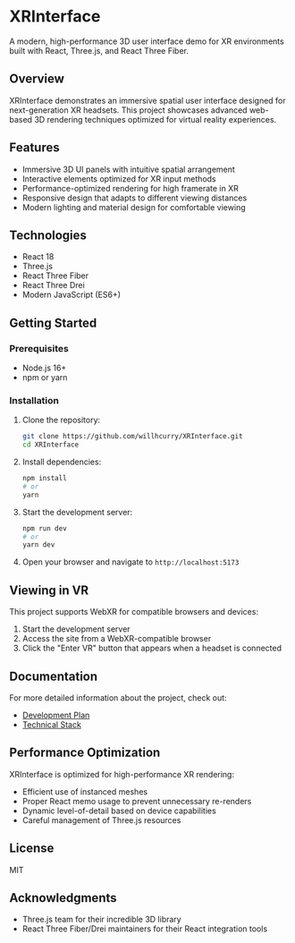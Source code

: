 # XRInterface

A modern, high-performance 3D user interface demo for XR environments built with React, Three.js, and React Three Fiber.

## Overview

XRInterface demonstrates an immersive spatial user interface designed for next-generation XR headsets. This project showcases advanced web-based 3D rendering techniques optimized for virtual reality experiences.

## Features

- Immersive 3D UI panels with intuitive spatial arrangement
- Interactive elements optimized for XR input methods
- Performance-optimized rendering for high framerate in XR
- Responsive design that adapts to different viewing distances
- Modern lighting and material design for comfortable viewing

## Technologies

- React 18
- Three.js
- React Three Fiber
- React Three Drei
- Modern JavaScript (ES6+)

## Getting Started

### Prerequisites

- Node.js 16+
- npm or yarn

### Installation

1. Clone the repository:
   ```bash
   git clone https://github.com/willhcurry/XRInterface.git
   cd XRInterface
   ```

2. Install dependencies:
   ```bash
   npm install
   # or
   yarn
   ```

3. Start the development server:
   ```bash
   npm run dev
   # or
   yarn dev
   ```

4. Open your browser and navigate to `http://localhost:5173`

## Viewing in VR

This project supports WebXR for compatible browsers and devices:

1. Start the development server
2. Access the site from a WebXR-compatible browser
3. Click the "Enter VR" button that appears when a headset is connected

## Documentation

For more detailed information about the project, check out:

- [Development Plan](./docs/DEVELOPMENT.md)
- [Technical Stack](./docs/TECHSTACK.md)

## Performance Optimization

XRInterface is optimized for high-performance XR rendering:

- Efficient use of instanced meshes
- Proper React memo usage to prevent unnecessary re-renders
- Dynamic level-of-detail based on device capabilities
- Careful management of Three.js resources

## License

MIT

## Acknowledgments

- Three.js team for their incredible 3D library
- React Three Fiber/Drei maintainers for their React integration tools

